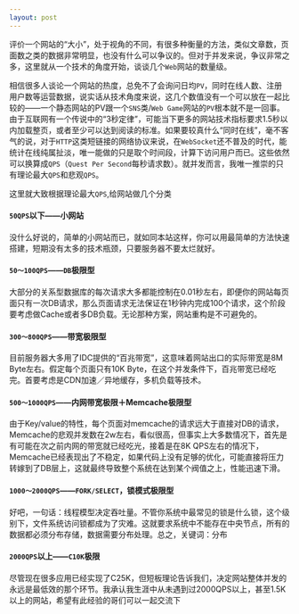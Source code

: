 ```yaml
---
layout: post
---
```

评价一个网站的“大小”，处于视角的不同，有很多种衡量的方法，类似文章数，页面数之类的数据非常明显，也没有什么可以争议的。但对于并发来说，争议非常之多，这里就从一个技术的角度开始，谈谈几个`Web`网站的数量级。

相信很多人谈论一个网站的热度，总免不了会询问日均`PV`，同时在线人数、注册用户数等运营数据，说实话从技术角度来说，这几个数值没有一个可以放在一起比较的——一个静态网站的PV跟一个`SNS`类/`Web Game`网站的`PV`根本就不是一回事。由于互联网有一个传说中的“3秒定律”，可能当下更多的网站技术指标要求1.5秒以内加载整页，或者至少可以达到阅读的标准。如果要较真什么“同时在线”，毫不客气的说，对于`HTTP`这类短链接的网络协议来说，在`WebSocket`还不普及的时代，能统计在线纯属扯淡，唯一能做的只是取个时间段，计算下访问用户而已。这些依然可以换算成`QPS`（`Quest Per Second`每秒请求数）。就并发而言，我唯一推崇的只有理论最大`QPS`和悲观`QPS`。

这里就大致根据理论最大`QPS`,给网站做几个分类

#### `50QPS`以下——小网站
没什么好说的，简单的小网站而已，就如同本站这样，你可以用最简单的方法快速搭建，短期没有太多的技术瓶颈，只要服务器不要太烂就好。

#### `50～100QPS`——`DB`极限型

大部分的关系型数据库的每次请求大多都能控制在0.01秒左右，即便你的网站每页面只有一次DB请求，那么页面请求无法保证在1秒钟内完成100个请求，这个阶段要考虑做Cache或者多DB负载。无论那种方案，网站重构是不可避免的。

#### `300～800QPS`——带宽极限型

目前服务器大多用了IDC提供的“百兆带宽”，这意味着网站出口的实际带宽是8M Byte左右。假定每个页面只有10K Byte，在这个并发条件下，百兆带宽已经吃完。首要考虑是CDN加速／异地缓存，多机负载等技术。

#### `500～1000QPS`——内网带宽极限＋Memcache极限型

由于Key/value的特性，每个页面对memcache的请求远大于直接对DB的请求，Memcache的悲观并发数在2w左右，看似很高，但事实上大多数情况下，首先是有可能在次之前内网的带宽就已经吃光，接着是在8K QPS左右的情况下，Memcache已经表现出了不稳定，如果代码上没有足够的优化，可能直接将压力转嫁到了DB层上，这就最终导致整个系统在达到某个阀值之上，性能迅速下滑。

#### `1000～2000QPS`——`FORK/SELECT`，锁模式极限型

好吧，一句话：线程模型决定吞吐量。不管你系统中最常见的锁是什么锁，这个级别下，文件系统访问锁都成为了灾难。这就要求系统中不能存在中央节点，所有的数据都必须分布存储，数据需要分布处理。总之，关键词：分布

#### `2000QPS`以上——`C10K`极限

尽管现在很多应用已经实现了C25K，但短板理论告诉我们，决定网站整体并发的永远是最低效的那个环节。我承认我生涯中从未遇到过2000QPS以上，甚至1.5K以上的网站，希望有此经验的哥们可以一起交流下